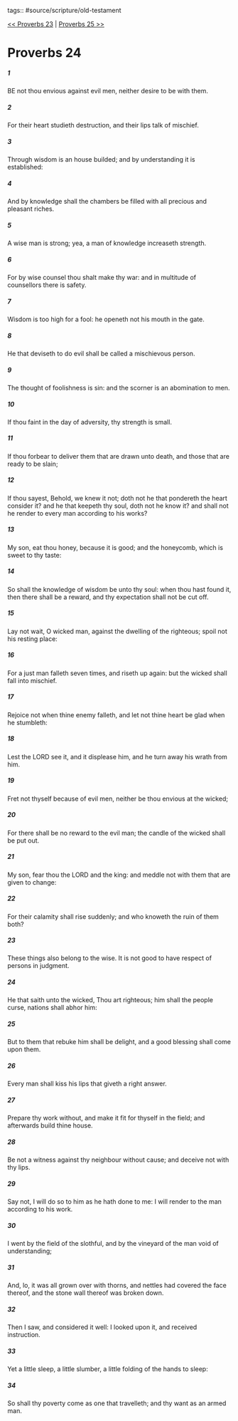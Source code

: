 tags:: #source/scripture/old-testament

[<< Proverbs 23](source/scripture/old-testament/20_Proverbs/Proverbs_23.md) | [Proverbs 25 >>](source/scripture/old-testament/20_Proverbs/Proverbs_25.md)

# Proverbs 24

##### 1

BE not thou envious against evil men, neither desire to be with them.

##### 2

For their heart studieth destruction, and their lips talk of mischief.

##### 3

Through wisdom is an house builded; and by understanding it is established:

##### 4

And by knowledge shall the chambers be filled with all precious and pleasant riches.

##### 5

A wise man is strong; yea, a man of knowledge increaseth strength.

##### 6

For by wise counsel thou shalt make thy war: and in multitude of counsellors there is safety.

##### 7

Wisdom is too high for a fool: he openeth not his mouth in the gate.

##### 8

He that deviseth to do evil shall be called a mischievous person.

##### 9

The thought of foolishness is sin: and the scorner is an abomination to men.

##### 10

If thou faint in the day of adversity, thy strength is small.

##### 11

If thou forbear to deliver them that are drawn unto death, and those that are ready to be slain;

##### 12

If thou sayest, Behold, we knew it not; doth not he that pondereth the heart consider it? and he that keepeth thy soul, doth not he know it? and shall not he render to every man according to his works?

##### 13

My son, eat thou honey, because it is good; and the honeycomb, which is sweet to thy taste:

##### 14

So shall the knowledge of wisdom be unto thy soul: when thou hast found it, then there shall be a reward, and thy expectation shall not be cut off.

##### 15

Lay not wait, O wicked man, against the dwelling of the righteous; spoil not his resting place:

##### 16

For a just man falleth seven times, and riseth up again: but the wicked shall fall into mischief.

##### 17

Rejoice not when thine enemy falleth, and let not thine heart be glad when he stumbleth:

##### 18

Lest the LORD see it, and it displease him, and he turn away his wrath from him.

##### 19

Fret not thyself because of evil men, neither be thou envious at the wicked;

##### 20

For there shall be no reward to the evil man; the candle of the wicked shall be put out.

##### 21

My son, fear thou the LORD and the king: and meddle not with them that are given to change:

##### 22

For their calamity shall rise suddenly; and who knoweth the ruin of them both?

##### 23

These things also belong to the wise. It is not good to have respect of persons in judgment.

##### 24

He that saith unto the wicked, Thou art righteous; him shall the people curse, nations shall abhor him:

##### 25

But to them that rebuke him shall be delight, and a good blessing shall come upon them.

##### 26

Every man shall kiss his lips that giveth a right answer.

##### 27

Prepare thy work without, and make it fit for thyself in the field; and afterwards build thine house.

##### 28

Be not a witness against thy neighbour without cause; and deceive not with thy lips.

##### 29

Say not, I will do so to him as he hath done to me: I will render to the man according to his work.

##### 30

I went by the field of the slothful, and by the vineyard of the man void of understanding;

##### 31

And, lo, it was all grown over with thorns, and nettles had covered the face thereof, and the stone wall thereof was broken down.

##### 32

Then I saw, and considered it well: I looked upon it, and received instruction.

##### 33

Yet a little sleep, a little slumber, a little folding of the hands to sleep:

##### 34

So shall thy poverty come as one that travelleth; and thy want as an armed man.
